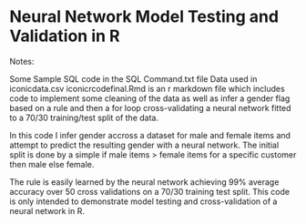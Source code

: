 # Neural Network Model Testing and Validation in R

Notes:

Some Sample SQL code in the SQL Command.txt file
Data used in iconicdata.csv
iconicrcodefinal.Rmd is an r markdown file which includes code to implement some cleaning of the data as well as infer a gender flag based on a rule and then a for loop cross-validating a neural network fitted to a 70/30 training/test split of the data.

In this code I infer gender accross a dataset for male and female items and attempt to predict the resulting gender with a neural network. The initial split is done by a simple if male items > female items for a specific customer then male else female.

The rule is easily learned by the neural network achieving 99% average accuracy over 50 cross validations on a 70/30 training test split. This code is only intended to demonstrate model testing and cross-validation of a neural network in R.
